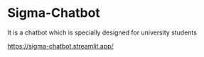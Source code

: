 # Sigma-Chatbot
It is a chatbot which is specially designed for university students

https://sigma-chatbot.streamlit.app/

